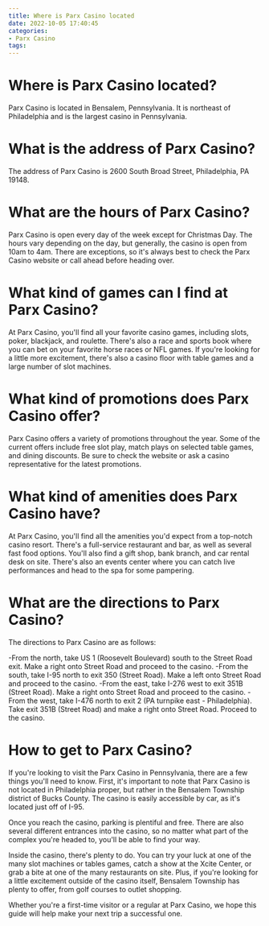 ```yaml
---
title: Where is Parx Casino located
date: 2022-10-05 17:40:45
categories:
- Parx Casino
tags:
---
```



#  Where is Parx Casino located?

Parx Casino is located in Bensalem, Pennsylvania. It is northeast of Philadelphia and is the largest casino in Pennsylvania.

#  What is the address of Parx Casino?

The address of Parx Casino is 2600 South Broad Street, Philadelphia, PA 19148.

#  What are the hours of Parx Casino?

Parx Casino is open every day of the week except for Christmas Day. The hours vary depending on the day, but generally, the casino is open from 10am to 4am. There are exceptions, so it's always best to check the Parx Casino website or call ahead before heading over.

# What kind of games can I find at Parx Casino?

At Parx Casino, you'll find all your favorite casino games, including slots, poker, blackjack, and roulette. There's also a race and sports book where you can bet on your favorite horse races or NFL games. If you're looking for a little more excitement, there's also a casino floor with table games and a large number of slot machines.

# What kind of promotions does Parx Casino offer?

Parx Casino offers a variety of promotions throughout the year. Some of the current offers include free slot play, match plays on selected table games, and dining discounts. Be sure to check the website or ask a casino representative for the latest promotions.

# What kind of amenities does Parx Casino have?

At Parx Casino, you'll find all the amenities you'd expect from a top-notch casino resort. There's a full-service restaurant and bar, as well as several fast food options. You'll also find a gift shop, bank branch, and car rental desk on site. There's also an events center where you can catch live performances and head to the spa for some pampering.

#  What are the directions to Parx Casino?

The directions to Parx Casino are as follows:

-From the north, take US 1 (Roosevelt Boulevard) south to the Street Road exit. 
Make a right onto Street Road and proceed to the casino.
-From the south, take I-95 north to exit 350 (Street Road). 
Make a left onto Street Road and proceed to the casino. 
-From the east, take I-276 west to exit 351B (Street Road). 
Make a right onto Street Road and proceed to the casino. 
-From the west, take I-476 north to exit 2 (PA turnpike east - Philadelphia). 
Take exit 351B (Street Road) and make a right onto Street Road. Proceed to the casino.

#  How to get to Parx Casino?

If you're looking to visit the Parx Casino in Pennsylvania, there are a few things you'll need to know. First, it's important to note that Parx Casino is not located in Philadelphia proper, but rather in the Bensalem Township district of Bucks County. The casino is easily accessible by car, as it's located just off of I-95.

Once you reach the casino, parking is plentiful and free. There are also several different entrances into the casino, so no matter what part of the complex you're headed to, you'll be able to find your way.

Inside the casino, there's plenty to do. You can try your luck at one of the many slot machines or tables games, catch a show at the Xcite Center, or grab a bite at one of the many restaurants on site. Plus, if you're looking for a little excitement outside of the casino itself, Bensalem Township has plenty to offer, from golf courses to outlet shopping.

Whether you're a first-time visitor or a regular at Parx Casino, we hope this guide will help make your next trip a successful one.